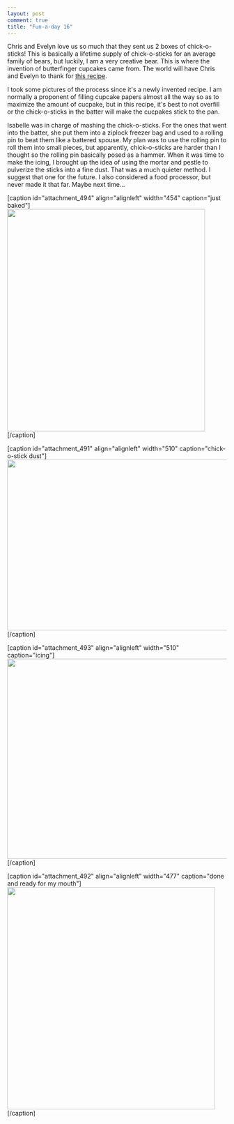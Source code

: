 ```yaml
---
layout: post
comment: true
title: "Fun-a-day 16"
---
```

Chris and Evelyn love us so much that they sent us 2 boxes of chick-o-sticks! This is basically a lifetime supply of chick-o-sticks for an average family of bears, but luckily, I am a very creative bear. This is where the invention of butterfinger cupcakes came from. The world will have Chris and Evelyn to thank for <a href="http://ieatcupcakes.com/butterfinger-cupcakes-recipe/">this recipe</a>.

I took some pictures of the process since it's a newly invented recipe. I am normally a proponent of filling cupcake papers almost all the way so as to maximize the amount of cucpake, but in this recipe, it's best to not overfill or the chick-o-sticks in the batter will make the cucpakes stick to the pan.

Isabelle was in charge of mashing the chick-o-sticks. For the ones that went into the batter, she put them into a ziplock freezer bag and used to a rolling pin to beat them like a battered spouse. My plan was to use the rolling pin to roll them into small pieces, but apparently, chick-o-sticks are harder than I thought so the rolling pin basically posed as a hammer. When it was time to make the icing, I brought up the idea of using the mortar and pestle to pulverize the sticks into a fine dust. That was a much quieter method. I suggest that one for the future. I also considered a food processor, but never made it that far. Maybe next time...

[caption id="attachment_494" align="alignleft" width="454" caption="just baked"]<a rel="attachment wp-att-494" href="http://ieatcupcakes.com/2011/01/16/fun-a-day-16/just-baked-2/"><img class="size-medium wp-image-494" src="http://ieatcupcakes.com/wp-content/uploads/2011/01/just-baked1-454x510.jpg" alt="" width="454" height="510" /></a>[/caption]

[caption id="attachment_491" align="alignleft" width="510" caption="chick-o-stick dust"]<a rel="attachment wp-att-491" href="http://ieatcupcakes.com/2011/01/16/fun-a-day-16/crumbs/"><img class="size-medium wp-image-491" title="crumbs" src="http://ieatcupcakes.com/wp-content/uploads/2011/01/crumbs-510x392.jpg" alt="" width="510" height="392" /></a>[/caption]

[caption id="attachment_493" align="alignleft" width="510" caption="icing"]<a rel="attachment wp-att-493" href="http://ieatcupcakes.com/2011/01/16/fun-a-day-16/icing/"><img class="size-medium wp-image-493" title="icing" src="http://ieatcupcakes.com/wp-content/uploads/2011/01/icing-510x459.jpg" alt="" width="510" height="459" /></a>[/caption]

[caption id="attachment_492" align="alignleft" width="477" caption="done and ready for my mouth"]<a rel="attachment wp-att-492" href="http://ieatcupcakes.com/2011/01/16/fun-a-day-16/cupcakes/"><img class="size-medium wp-image-492" title="cupcakes" src="http://ieatcupcakes.com/wp-content/uploads/2011/01/cupcakes-477x510.jpg" alt="" width="477" height="510" /></a>[/caption] 
